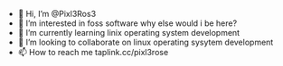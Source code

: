 - 👋 Hi, I’m @Pixl3Ros3
- 👀 I’m interested in foss software why else would i be here?
- 🌱 I’m currently learning linix operating system development
- 💞️ I’m looking to collaborate on linux operating sysytem development
- 📫 How to reach me taplink.cc/pixl3rose

<!---
kassrose/kassrose is a ✨ special ✨ repository because its `README.md` (this file) appears on your GitHub profile.
You can click the Preview link to take a look at your changes.
--->
